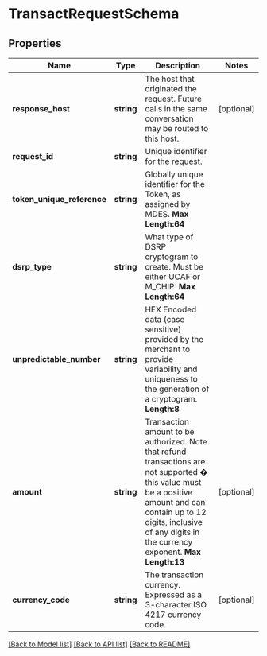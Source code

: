 # TransactRequestSchema

## Properties
Name | Type | Description | Notes
------------ | ------------- | ------------- | -------------
**response_host** | **string** | The host that originated the request. Future calls in the same conversation may be routed to this host. | [optional] 
**request_id** | **string** | Unique identifier for the request. | 
**token_unique_reference** | **string** | Globally unique identifier for the Token, as assigned by MDES.    __Max Length:64__ | 
**dsrp_type** | **string** | What type of DSRP cryptogram to create. Must be either UCAF or M_CHIP.     __Max Length:64__ | 
**unpredictable_number** | **string** | HEX Encoded data (case sensitive) provided by the merchant to provide variability and uniqueness to the generation of a cryptogram.  __Length:8__ | 
**amount** | **string** | Transaction amount to be authorized. Note that refund transactions are not supported � this value must be a positive amount and can contain up to 12 digits, inclusive of any digits in the currency exponent.     __Max Length:13__ | [optional] 
**currency_code** | **string** | The transaction currency. Expressed as a 3-character ISO 4217 currency code. | [optional] 

[[Back to Model list]](../README.md#documentation-for-models) [[Back to API list]](../README.md#documentation-for-api-endpoints) [[Back to README]](../README.md)


